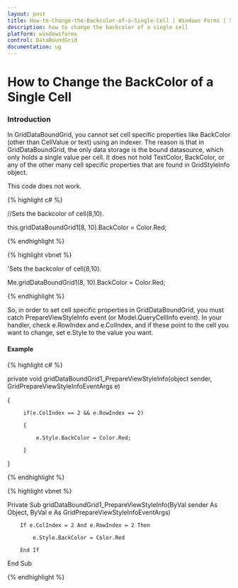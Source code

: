 ```yaml
---
layout: post
title: How-to-Change-the-Backcolor-of-a-Single-Cell | Windows Forms | Syncfusion
description: how to change the backcolor of a single cell
platform: windowsforms
control: DataBoundGrid
documentation: ug
---
```


# How to Change the BackColor of a Single Cell

### Introduction

In GridDataBoundGrid, you cannot set cell specific properties like BackColor (other than CellValue or text) using an indexer. The reason is that in GridDataBoundGrid, the only data storage is the bound datasource, which only holds a single value per cell. It does not hold TextColor, BackColor, or any of the other many cell specific properties that are found in GridStyleInfo object. 

This code does not work.

{% highlight c# %}



//Sets the backcolor of cell(8,10).

this.gridDataBoundGrid1[8, 10].BackColor = Color.Red;

{% endhighlight %}

{% highlight vbnet %}



'Sets the backcolor of cell(8,10).

Me.gridDataBoundGrid1(8, 10).BackColor = Color.Red;

{% endhighlight %}

So, in order to set cell specific properties in GridDataBoundGrid, you must catch PrepareViewStyleInfo event (or Model.QueryCellInfo event). In your handler, check e.RowIndex and e.ColIndex, and if these point to the cell you want to change, set e.Style to the value you want. 

#### Example



{% highlight c# %}



private void gridDataBoundGrid1_PrepareViewStyleInfo(object sender, GridPrepareViewStyleInfoEventArgs e)

{ 

         if(e.ColIndex == 2 && e.RowIndex == 2) 

         {

             e.Style.BackColor = Color.Red;

         }

} 

{% endhighlight %}

{% highlight vbnet %}



Private Sub gridDataBoundGrid1_PrepareViewStyleInfo(ByVal sender As Object, ByVal e As GridPrepareViewStyleInfoEventArgs)

        If e.ColIndex = 2 And e.RowIndex = 2 Then

            e.Style.BackColor = Color.Red

        End If

End Sub

{% endhighlight %}

